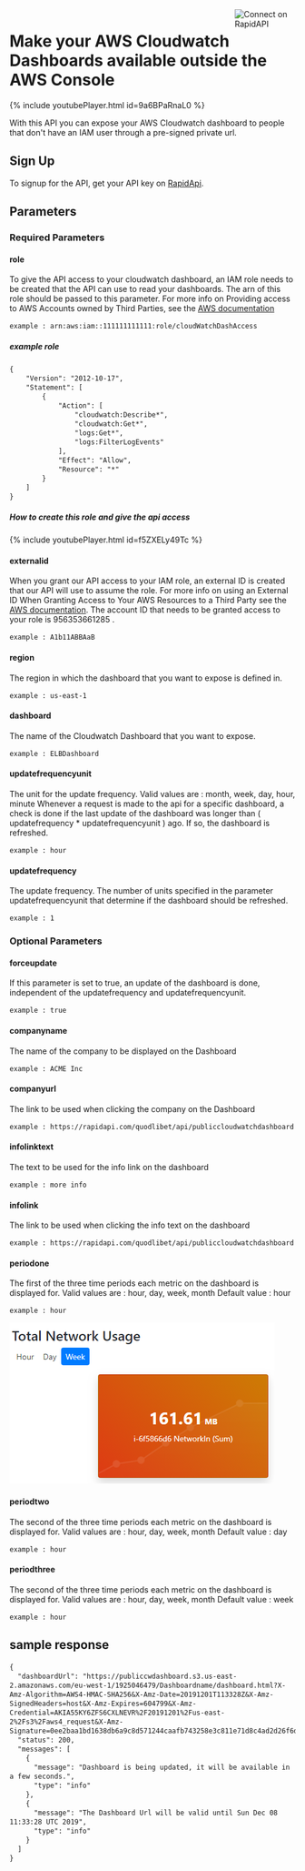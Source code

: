 <a href="https://rapidapi.com/quodlibet/api/publiccloudwatchdashboard" target="_blank">
	<img src="https://storage.googleapis.com/code-snippets/connect-on-rapidapi-dark.png" width="107" alt="Connect on RapidAPI" style="float:right">
</a>



# Make your AWS Cloudwatch Dashboards available outside the AWS Console
{% include youtubePlayer.html id=9a6BPaRnaL0 %}

With this API you can expose your AWS Cloudwatch dashboard to people that don't have an IAM user through a pre-signed private url.

## Sign Up
To signup for the API, get your API key on [RapidApi](https://rapidapi.com/quodlibet/api/publiccloudwatchdashboard).

## Parameters
### Required Parameters
#### role
To give the API access to your cloudwatch dashboard, an IAM role needs to be created that the API can use to read your dashboards.
The arn of this role should be passed to this parameter.
For more info on Providing access to AWS Accounts owned by Third Parties, see the [AWS documentation](https://docs.aws.amazon.com/IAM/latest/UserGuide/id_roles_common-scenarios_third-party.html)

```
example : arn:aws:iam::111111111111:role/cloudWatchDashAccess
```

##### example role
```
{
    "Version": "2012-10-17",
    "Statement": [
        {
            "Action": [
                "cloudwatch:Describe*",
                "cloudwatch:Get*",
                "logs:Get*",
                "logs:FilterLogEvents"
            ],
            "Effect": "Allow",
            "Resource": "*"
        }
    ]
}
```
##### How to create this role and give the api access

{% include youtubePlayer.html id=f5ZXELy49Tc %}


#### externalid
When you grant our API access to your IAM role, an external ID is created that our API will use to assume the role.
For more info on using an External ID When Granting Access to Your AWS Resources to a Third Party see the [AWS documentation](https://docs.aws.amazon.com/IAM/latest/UserGuide/id_roles_create_for-user_externalid.html).
The account ID that needs to be granted access to your role is 956353661285 .
```
example : A1b11ABBAaB
```
#### region
The region in which the dashboard that you want to expose is defined in.
```
example : us-east-1
```
#### dashboard
The name of the Cloudwatch Dashboard that you want to expose.
```
example : ELBDashboard
```
#### updatefrequencyunit
The unit for the update frequency.
Valid values are : month, week, day, hour, minute
Whenever a request is made to the api for a specific dashboard, a check is done if the last update of the dashboard was longer than ( updatefrequency * updatefrequencyunit ) ago.  If so, the dashboard is refreshed.

```
example : hour
```
#### updatefrequency
The update frequency.
The number of units specified in the parameter updatefrequencyunit that determine if the dashboard should be refreshed.

```
example : 1
```


### Optional Parameters
#### forceupdate
If this parameter is set to true, an update of the dashboard is done, independent of the updatefrequency and updatefrequencyunit.
```
example : true
```
#### companyname
The name of the company to be displayed on the Dashboard
```
example : ACME Inc
```
#### companyurl
The link to be used when clicking the company on the Dashboard
```
example : https://rapidapi.com/quodlibet/api/publiccloudwatchdashboard
```
#### infolinktext
The text to be used for the info link on the dashboard
```
example : more info
```
#### infolink
The link to be used when clicking the info text on the dashboard
```
example : https://rapidapi.com/quodlibet/api/publiccloudwatchdashboard
```
#### periodone
The first of the three time periods each metric on the dashboard is displayed for.
Valid values are : hour, day, week, month
Default value : hour
```
example : hour
```
![periods example](/periods.png)
#### periodtwo
The second of the three time periods each metric on the dashboard is displayed for.
Valid values are : hour, day, week, month
Default value : day
```
example : hour
```
#### periodthree
The second of the three time periods each metric on the dashboard is displayed for.
Valid values are : hour, day, week, month
Default value : week
```
example : hour
```

## sample response
```
{
  "dashboardUrl": "https://publiccwdashboard.s3.us-east-2.amazonaws.com/eu-west-1/1925046479/Dashboardname/dashboard.html?X-Amz-Algorithm=AWS4-HMAC-SHA256&X-Amz-Date=20191201T113328Z&X-Amz-SignedHeaders=host&X-Amz-Expires=604799&X-Amz-Credential=AKIA55KY6ZFS6CXLNEVR%2F20191201%2Fus-east-2%2Fs3%2Faws4_request&X-Amz-Signature=0ee2baa1bd1638db6a9c8d571244caafb743258e3c811e71d8c4ad2d26f6d3fe",
  "status": 200,
  "messages": [
    {
      "message": "Dashboard is being updated, it will be available in a few seconds.",
      "type": "info"
    },
    {
      "message": "The Dashboard Url will be valid until Sun Dec 08 11:33:28 UTC 2019",
      "type": "info"
    }
  ]
}
```

